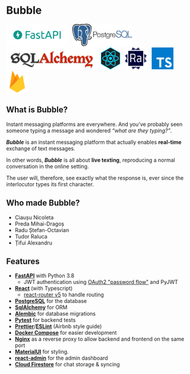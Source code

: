 # Bubble


<div>
<img src="assets/fastapi-logo.png" alt="fastapi" height="60"/> &nbsp;
<img src="assets/postgres.png" alt="porstgres" height="60" /> &nbsp;
<img src="assets/sql-alchemy.png" alt="sql-alchemy" height="60" />
<img src="assets/react-logo.png" alt="react" height="60" /> &nbsp;
<img src="assets/react-admin.png" alt="react-admin" height="60" /> &nbsp;
<img src="assets/typescript.png" alt="typescript" height="60" /> &nbsp;
<img src="assets/firebase.png" alt="firebase" height="60" />
</div>


## What is Bubble?
Instant messaging platforms are everywhere. And you’ve probably seen someone typing a message and wondered *“what are they typing?”*.

***Bubble*** is an instant messaging platform that actually enables **real-time** exchange of text messages. 

In other words, ***Bubble*** is all about **live texting**, reproducing a normal conversation in the online setting. 

The user will, therefore, see exactly what the response is, ever since the interlocutor types its first character.


## Who made Bubble?
- Ciaușu Nicoleta
- Preda Mihai-Dragoș
- Radu Ștefan-Octavian
- Tudor Raluca
- Țifui Alexandru


## Features

- **[FastAPI](https://fastapi.tiangolo.com/)** with Python 3.8
    - JWT authentication using [OAuth2 "password
    flow"](https://fastapi.tiangolo.com/tutorial/security/simple-oauth2/) and
    PyJWT
- **[React](https://reactjs.org/)** (with Typescript)
    - [react-router v5](https://reacttraining.com/react-router/) to handle routing
- **[PostgreSQL](https://www.postgresql.org/)** for the database
- **[SqlAlchemy](https://www.sqlalchemy.org/)** for ORM
- **[Alembic](https://alembic.sqlalchemy.org/en/latest/)** for database migrations
- **[Pytest](https://docs.pytest.org/en/latest/)** for backend tests
- **[Prettier](https://prettier.io/)**/**[ESLint](https://eslint.org/)** (Airbnb style guide)
- **[Docker Compose](https://docs.docker.com/compose/)** for easier development
- **[Nginx](https://www.nginx.com/)** as a reverse proxy to allow backend and frontend on the same port
- **[MaterialUI](https://material-ui.com/)** for styling.
- **[react-admin](https://github.com/marmelab/react-admin)** for the admin dashboard
- **[Cloud Firestore](https://firebase.google.com/docs/firestore/)** for chat storage & syncing

